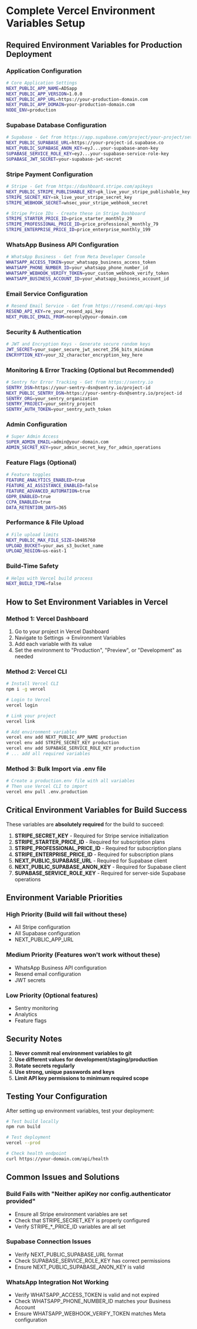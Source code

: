 # Complete Vercel Environment Variables Setup

## Required Environment Variables for Production Deployment

### Application Configuration
```bash
# Core Application Settings
NEXT_PUBLIC_APP_NAME=ADSapp
NEXT_PUBLIC_APP_VERSION=1.0.0
NEXT_PUBLIC_APP_URL=https://your-production-domain.com
NEXT_PUBLIC_APP_DOMAIN=your-production-domain.com
NODE_ENV=production
```

### Supabase Database Configuration
```bash
# Supabase - Get from https://app.supabase.com/project/your-project/settings/api
NEXT_PUBLIC_SUPABASE_URL=https://your-project-id.supabase.co
NEXT_PUBLIC_SUPABASE_ANON_KEY=eyJ...your-supabase-anon-key
SUPABASE_SERVICE_ROLE_KEY=eyJ...your-supabase-service-role-key
SUPABASE_JWT_SECRET=your-supabase-jwt-secret
```

### Stripe Payment Configuration
```bash
# Stripe - Get from https://dashboard.stripe.com/apikeys
NEXT_PUBLIC_STRIPE_PUBLISHABLE_KEY=pk_live_your_stripe_publishable_key
STRIPE_SECRET_KEY=sk_live_your_stripe_secret_key
STRIPE_WEBHOOK_SECRET=whsec_your_stripe_webhook_secret

# Stripe Price IDs - Create these in Stripe Dashboard
STRIPE_STARTER_PRICE_ID=price_starter_monthly_29
STRIPE_PROFESSIONAL_PRICE_ID=price_professional_monthly_79
STRIPE_ENTERPRISE_PRICE_ID=price_enterprise_monthly_199
```

### WhatsApp Business API Configuration
```bash
# WhatsApp Business - Get from Meta Developer Console
WHATSAPP_ACCESS_TOKEN=your_whatsapp_business_access_token
WHATSAPP_PHONE_NUMBER_ID=your_whatsapp_phone_number_id
WHATSAPP_WEBHOOK_VERIFY_TOKEN=your_custom_webhook_verify_token
WHATSAPP_BUSINESS_ACCOUNT_ID=your_whatsapp_business_account_id
```

### Email Service Configuration
```bash
# Resend Email Service - Get from https://resend.com/api-keys
RESEND_API_KEY=re_your_resend_api_key
NEXT_PUBLIC_EMAIL_FROM=noreply@your-domain.com
```

### Security & Authentication
```bash
# JWT and Encryption Keys - Generate secure random keys
JWT_SECRET=your_super_secure_jwt_secret_256_bits_minimum
ENCRYPTION_KEY=your_32_character_encryption_key_here
```

### Monitoring & Error Tracking (Optional but Recommended)
```bash
# Sentry for Error Tracking - Get from https://sentry.io
SENTRY_DSN=https://your-sentry-dsn@sentry.io/project-id
NEXT_PUBLIC_SENTRY_DSN=https://your-sentry-dsn@sentry.io/project-id
SENTRY_ORG=your_sentry_organization
SENTRY_PROJECT=your_sentry_project
SENTRY_AUTH_TOKEN=your_sentry_auth_token
```

### Admin Configuration
```bash
# Super Admin Access
SUPER_ADMIN_EMAIL=admin@your-domain.com
ADMIN_SECRET_KEY=your_admin_secret_key_for_admin_operations
```

### Feature Flags (Optional)
```bash
# Feature toggles
FEATURE_ANALYTICS_ENABLED=true
FEATURE_AI_ASSISTANCE_ENABLED=false
FEATURE_ADVANCED_AUTOMATION=true
GDPR_ENABLED=true
CCPA_ENABLED=true
DATA_RETENTION_DAYS=365
```

### Performance & File Upload
```bash
# File upload limits
NEXT_PUBLIC_MAX_FILE_SIZE=10485760
UPLOAD_BUCKET=your_aws_s3_bucket_name
UPLOAD_REGION=us-east-1
```

### Build-Time Safety
```bash
# Helps with Vercel build process
NEXT_BUILD_TIME=false
```

## How to Set Environment Variables in Vercel

### Method 1: Vercel Dashboard
1. Go to your project in Vercel Dashboard
2. Navigate to Settings → Environment Variables
3. Add each variable with its value
4. Set the environment to "Production", "Preview", or "Development" as needed

### Method 2: Vercel CLI
```bash
# Install Vercel CLI
npm i -g vercel

# Login to Vercel
vercel login

# Link your project
vercel link

# Add environment variables
vercel env add NEXT_PUBLIC_APP_NAME production
vercel env add STRIPE_SECRET_KEY production
vercel env add SUPABASE_SERVICE_ROLE_KEY production
# ... add all required variables
```

### Method 3: Bulk Import via .env file
```bash
# Create a production.env file with all variables
# Then use Vercel CLI to import
vercel env pull .env.production
```

## Critical Environment Variables for Build Success

These variables are **absolutely required** for the build to succeed:

1. **STRIPE_SECRET_KEY** - Required for Stripe service initialization
2. **STRIPE_STARTER_PRICE_ID** - Required for subscription plans
3. **STRIPE_PROFESSIONAL_PRICE_ID** - Required for subscription plans
4. **STRIPE_ENTERPRISE_PRICE_ID** - Required for subscription plans
5. **NEXT_PUBLIC_SUPABASE_URL** - Required for Supabase client
6. **NEXT_PUBLIC_SUPABASE_ANON_KEY** - Required for Supabase client
7. **SUPABASE_SERVICE_ROLE_KEY** - Required for server-side Supabase operations

## Environment Variable Priorities

### High Priority (Build will fail without these)
- All Stripe configuration
- All Supabase configuration
- NEXT_PUBLIC_APP_URL

### Medium Priority (Features won't work without these)
- WhatsApp Business API configuration
- Resend email configuration
- JWT secrets

### Low Priority (Optional features)
- Sentry monitoring
- Analytics
- Feature flags

## Security Notes

1. **Never commit real environment variables to git**
2. **Use different values for development/staging/production**
3. **Rotate secrets regularly**
4. **Use strong, unique passwords and keys**
5. **Limit API key permissions to minimum required scope**

## Testing Your Configuration

After setting up environment variables, test your deployment:

```bash
# Test build locally
npm run build

# Test deployment
vercel --prod

# Check health endpoint
curl https://your-domain.com/api/health
```

## Common Issues and Solutions

### Build Fails with "Neither apiKey nor config.authenticator provided"
- Ensure all Stripe environment variables are set
- Check that STRIPE_SECRET_KEY is properly configured
- Verify STRIPE_*_PRICE_ID variables are all set

### Supabase Connection Issues
- Verify NEXT_PUBLIC_SUPABASE_URL format
- Check SUPABASE_SERVICE_ROLE_KEY has correct permissions
- Ensure NEXT_PUBLIC_SUPABASE_ANON_KEY is valid

### WhatsApp Integration Not Working
- Verify WHATSAPP_ACCESS_TOKEN is valid and not expired
- Check WHATSAPP_PHONE_NUMBER_ID matches your Business Account
- Ensure WHATSAPP_WEBHOOK_VERIFY_TOKEN matches Meta configuration